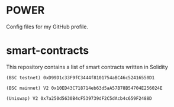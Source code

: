 # POWER
Config files for my GitHub profile.
# smart-contracts
This repository contains a list of smart contracts written in Solidity

 `(BSC testnet) 0xD99D1c33F9fC3444f8101754aBC46c52416550D1`
 
 `(BSC mainnet) V2 0x10ED43C718714eb63d5aA57B78B54704E256024E`
 
 `(Uniswap) V2 0x7a250d5630B4cF539739dF2C5dAcb4c659F2488D`

